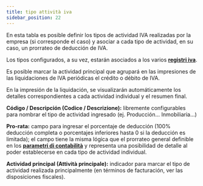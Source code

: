 ```yaml
---
title: tipo attività iva
sidebar_position: 22
---
```


En esta tabla es posible definir los tipos de actividad IVA realizadas por la empresa (si corresponde el caso) y asociar a cada tipo de actividad, en su caso, un prorrateo de deducción de IVA.

Los tipos configurados, a su vez, estarán asociados a los varios [**registri iva**](/docs/configurations/tables/finance/vat-books).

Es posible marcar la actividad principal que agrupará en las impresiones de las liquidaciones de IVA periódicas el crédito o débito de IVA.

En la impresión de la liquidación, se visualizarán automáticamente los detalles correspondientes a cada actividad individual y el resumen final.

**Código / Descripción (Codice / Descrizione):** libremente configurables para nombrar el tipo de actividad ingresado (ej. Producción... Inmobiliaria...)  

**Pro-rata:** campo para ingresar el porcentaje de deducción (100% deducción completa o porcentajes inferiores hasta 0 si la deducción es limitada); el campo tiene la misma lógica que el prorrateo general definible en los [**parametri di contabilità**](/docs/configurations/parameters/finance/accounting-parameters) y representa una posibilidad de detalle al poder establecerse en cada tipo de actividad individual.

**Actividad principal (Attività principale):** indicador para marcar el tipo de actividad realizada principalmente (en términos de facturación, ver las disposiciones fiscales).